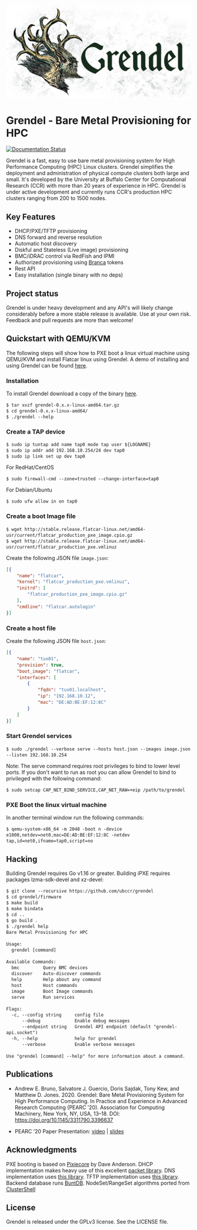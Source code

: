 ![Grendel](docs/pages/images/logo-lg.png)

# Grendel - Bare Metal Provisioning for HPC

[![Documentation Status](https://readthedocs.org/projects/grendel/badge/?version=latest)](https://grendel.readthedocs.io/en/latest/?badge=latest)

Grendel is a fast, easy to use bare metal provisioning system for High
Performance Computing (HPC) Linux clusters. Grendel simplifies the deployment
and administration of physical compute clusters both large and small. It's
developed by the University at Buffalo Center for Computational Research (CCR)
with more than 20 years of experience in HPC. Grendel is under active
development and currently runs CCR's production HPC clusters ranging from 200
to 1500 nodes.

## Key Features

* DHCP/PXE/TFTP provisioning
* DNS forward and reverse resolution
* Automatic host discovery
* Diskful and Stateless (Live image) provisioning
* BMC/iDRAC control via RedFish and IPMI
* Authorized provisioning using [Branca](https://branca.io/) tokens
* Rest API
* Easy installation (single binary with no deps)

## Project status

Grendel is under heavy development and any API's will likely change
considerably before a more stable release is available. Use at your own risk.
Feedback and pull requests are more than welcome!

## Quickstart with QEMU/KVM

The following steps will show how to PXE boot a linux virtual machine using
QEMU/KVM and install Flatcar linux using Grendel. A demo of installing and using 
Grendel can be found [here](https://asciinema.org/a/b17YFY2uTpRotvUnXx8TVXx39).

### Installation

To install Grendel download a copy of the binary [here](https://github.com/ubccr/grendel/releases).

```
$ tar xvzf grendel-0.x.x-linux-amd64.tar.gz
$ cd grendel-0.x.x-linux-amd64/
$ ./grendel --help
```

### Create a TAP device

```
$ sudo ip tuntap add name tap0 mode tap user ${LOGNAME}
$ sudo ip addr add 192.168.10.254/24 dev tap0
$ sudo ip link set up dev tap0
```

For RedHat/CentOS

```
$ sudo firewall-cmd --zone=trusted --change-interface=tap0
```

For Debian/Ubuntu

```
$ sudo ufw allow in on tap0
```


### Create a boot Image file

```
$ wget http://stable.release.flatcar-linux.net/amd64-usr/current/flatcar_production_pxe_image.cpio.gz
$ wget http://stable.release.flatcar-linux.net/amd64-usr/current/flatcar_production_pxe.vmlinuz
```

Create the following JSON file `image.json`:

```json
[{
    "name": "flatcar",
    "kernel": "flatcar_production_pxe.vmlinuz",
    "initrd": [
        "flatcar_production_pxe_image.cpio.gz"
    ],
    "cmdline": "flatcar.autologin"
}]
```

### Create a host file

Create the following JSON file `host.json`:

```json
[{
    "name": "tux01",
    "provision": true,
    "boot_image": "flatcar",
    "interfaces": [
        {
            "fqdn": "tux01.localhost",
            "ip": "192.168.10.12",
            "mac": "DE:AD:BE:EF:12:8C"
        }
    ]
}]
```

### Start Grendel services

```
$ sudo ./grendel --verbose serve --hosts host.json --images image.json --listen 192.168.10.254
```

Note: The serve command requires root privileges to bind to lower level ports.
If you don't want to run as root you can allow Grendel to bind to privileged
with the following command:

```
$ sudo setcap CAP_NET_BIND_SERVICE,CAP_NET_RAW=+eip /path/to/grendel
```

### PXE Boot the linux virtual machine

In another terminal window run the following commands:

```
$ qemu-system-x86_64 -m 2048 -boot n -device e1000,netdev=net0,mac=DE:AD:BE:EF:12:8C -netdev tap,id=net0,ifname=tap0,script=no
```

## Hacking

Building Grendel requires Go v1.16 or greater. Building iPXE requires packages
lzma-sdk-devel and xz-devel:

```
$ git clone --recursive https://github.com/ubccr/grendel
$ cd grendel/firmware
$ make build
$ make bindata
$ cd ..
$ go build .
$ ./grendel help
Bare Metal Provisioning for HPC

Usage:
  grendel [command]

Available Commands:
  bmc         Query BMC devices
  discover    Auto-discover commands
  help        Help about any command
  host        Host commands
  image       Boot Image commands
  serve       Run services

Flags:
  -c, --config string     config file
      --debug             Enable debug messages
      --endpoint string   Grendel API endpoint (default "grendel-api.socket")
  -h, --help              help for grendel
      --verbose           Enable verbose messages

Use "grendel [command] --help" for more information about a command.
```

## Publications

- Andrew E. Bruno, Salvatore J. Guercio, Doris Sajdak, Tony Kew, and Matthew D.
  Jones. 2020. Grendel: Bare Metal Provisioning System for High Performance
  Computing. In Practice and Experience in Advanced Research Computing (PEARC
  ’20). Association for Computing Machinery, New York, NY, USA, 13–18.
  DOI: https://doi.org/10.1145/3311790.3396637

- PEARC ’20 Paper Presentation:
  [video](https://www.acsu.buffalo.edu/~aebruno2/talks/grendel-pearc20.mp4) |
  [slides](https://www.acsu.buffalo.edu/~aebruno2/talks/grendel)


## Acknowledgments

PXE booting is based on [Pixiecore](https://github.com/danderson/netboot/tree/master/pixiecore) by Dave
Anderson. DHCP implementation makes heavy use of this excellent [packet library](https://github.com/insomniacslk/dhcp). 
DNS implementation uses [this library](https://github.com/miekg/dns). TFTP implementation uses [this
library](https://github.com/pin/tftp). Backend database runs [BuntDB](https://github.com/tidwall/buntdb). 
NodeSet/RangeSet algorithms ported from [ClusterShell](https://github.com/cea-hpc/clustershell)

## License

Grendel is released under the GPLv3 license. See the LICENSE file.
